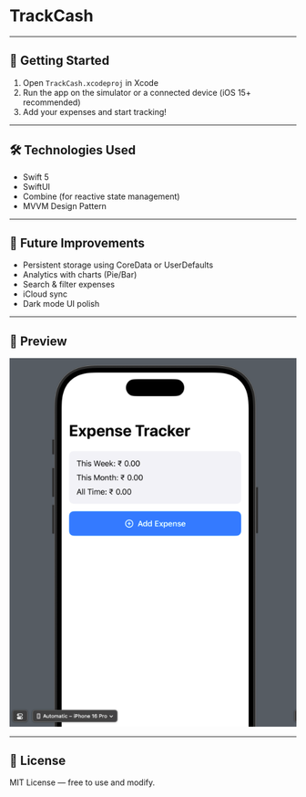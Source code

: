 # TrackCash

---

## 🚀 Getting Started

1. Open `TrackCash.xcodeproj` in Xcode
2. Run the app on the simulator or a connected device (iOS 15+ recommended)
3. Add your expenses and start tracking!

---

## 🛠️ Technologies Used

- Swift 5
- SwiftUI
- Combine (for reactive state management)
- MVVM Design Pattern

---

## 🧩 Future Improvements

- Persistent storage using CoreData or UserDefaults
- Analytics with charts (Pie/Bar)
- Search & filter expenses
- iCloud sync
- Dark mode UI polish

---

## 📸 Preview

![img.png](img.png)

---



## 📄 License

MIT License — free to use and modify.

